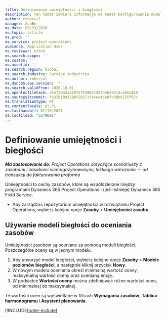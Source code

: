 ```yaml
---
title: Definiowanie umiejętności i biegłości
description: Ten temat zawiera informacje na temat konfigurowania modeli umiejętności w celu oceny zasobów.
author: ruhercul
manager: AnnBe
ms.date: 09/23/2020
ms.topic: article
ms.prod: ''
ms.service: project-operations
audience: Application User
ms.reviewer: kfend
ms.search.scope: ''
ms.custom: ''
ms.assetid: ''
ms.search.region: Global
ms.search.industry: Service industries
ms.author: ruhercul
ms.dyn365.ops.version: ''
ms.search.validFrom: 2020-10-01
ms.openlocfilehash: d1ef50a3aa297ef439b54d37de629414ca66c820
ms.sourcegitcommit: fa32b1893286f20271fa4ec4be8fc68bd135f53c
ms.translationtype: HT
ms.contentlocale: pl-PL
ms.lasthandoff: 02/15/2021
ms.locfileid: "5279691"
---
```

# <a name="define-skills-and-proficiencies"></a>Definiowanie umiejętności i biegłości

_**Ma zastosowanie do:** Project Operations dotyczące scenariuszy z zasobami i zasobami niemagazynowanymi, lekkiego wdrażania — od transakcji do fakturowania proforma_

Umiejętności to cechy zasobów, które są współdzielone między programami Dynamics 365 Project Operations i (jeśli istnieje) Dynamics 365 Field Service. 

- Aby zarządzać repozytorium umiejętności w rozwiązaniu Project Operations, wybierz kolejno opcje **Zasoby** \> **Umiejętności zasobu**. 

## <a name="use-proficiency-models-to-rate-resources"></a>Używanie modeli biegłości do oceniania zasobów

Umiejętności zasobów są oceniane za pomocą modeli biegłości. Poszczególne oceny są w jednym modelu. 

1. Aby utworzyć model biegłości, wybierz kolejno opcje **Zasoby** \> **Modele poziomów biegłości**, a następnie kliknij przycisk **Nowy**.
2. W nowym modelu oceniania określ minimalną wartość oceny, maksymalną wartość oceny oraz ocenianą encję.
3. W podsiatce **Wartości oceny** można zdefiniować różne wartości ocen, od minimalnej do maksymalnej.


Te wartości ocen są wyświetlane w filtrach **Wymagania zasobów**, **Tablica harmonogramu** i **Asystent planowania**.


[!INCLUDE[footer-include](../includes/footer-banner.md)]